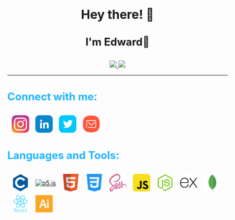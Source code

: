 

<h1 align="center" style="line-height:1.5">Hey there! 👼<p style="font-size:1.5rem"><strong>I'm Edward</strong>🐒</p></h1>

<div align="center"><a href="https://github.com/anuraghazra/github-readme-stats" target="_blank">
  <img width="55%"src="https://github-readme-stats.vercel.app/api?username=pauldedward&include_all_commits=true&custom_title=Overall Stats&title_color=1cb5ff&show_icons=true&hide_border=true&theme=dark"/>
  <img width="40%" src="https://github-readme-stats.vercel.app/api/top-langs/?username=pauldedward&title_color=1cb5ff&show_icons=true&hide_border=true&theme=dark&layout=compact&langs_count=10"/>
</a></div>

<hr>

<h3 align="left" style="font-size:1.5rem;color:#1cb5ff">Connect with me:</h3>

<p align="left">
<a href="https://www.instagram.com/paul_d_edward" target="_blank"><img align="center" src="./svgfiles/instagram.svg" alt="pauldedward" height="40" width="40" style="margin-left: 10px;padding:.25rem 0;"/></a>
<a href="https://www.linkedin.com/in/edward-paulraj-d-a6769b203" target="_blank"><img align="center" src="./svgfiles/linkedin.svg" alt="pauldedward" height="40" width="40" style="margin-left: 10px;padding:.25rem 0;" /></a>
<a href="https://twitter.com/pauldedward2" target="_blank"><img align="center" src="./svgfiles/twitter.svg" alt="pauldedward" height="40" width="40" style="margin-left: 10px;padding:.25rem 0;" /></a>
<a href="mailto:edward2000ed@gmail.com" target="_blank"><img align="center" src="./svgfiles/email.svg" alt="pauldedward" height="40" width="40" style="margin-left: 10px;padding:.25rem 0;" /></a>
</p>

<h3 align="left" style="font-size:1.5rem;color:#1cb5ff">Languages and Tools:</h3>

<p align="left">
<a href="https://www.cprogramming.com/" target="_blank"><img align="center" src="./svgfiles/c.svg" alt="c" height="40" width="40" style="margin-left: 10px;padding: .25rem 0;"/></a>
<a href="https://p5js.org" target="_blank"><img align="center" src="https://p5js.org/assets/img/p5js.svg" alt="p5.js" height="40" width="40" style="margin-left: 10px;padding: .25rem 0;"/></a>
<a href="https://www.w3schools.com/html/" target="_blank"><img align="center" src="./svgfiles/html.svg" alt="HTML5" height="40" width="40" style="margin-left: 10px;padding: .25rem 0;" /></a> 
<a href="https://www.w3schools.com/css/" target="_blank"><img align="center" src="./svgfiles/css.svg" alt="CSS3" height="40" width="40" style="margin-left: 10px;padding: .25rem 0;" /></a> 
<a href="https://sass-lang.com" target="_blank"><img align="center" src="./svgfiles/sass.svg" alt="Sass" height="40" width="40" style="margin-left: 10px;padding: .25rem 0;" /></a> 
<a href="https://developer.mozilla.org/en-US/docs/Web/JavaScript" target="_blank"><img align="center" src="./svgfiles/javascript.svg" alt="javascript" height="40" width="40" style="margin-left: 10px;padding: .25rem 0;" /></a>
<a href="https://nodejs.org/en/" target="_blank"><img align="center" src="./svgfiles/node.svg" alt="nodejs" height="40" width="40" style="margin-left: 10px;padding: .25rem 0;" /></a>
<a href="https://expressjs.com" target="_blank"><img align="center" src="./svgfiles/express.svg" alt="expressjs" height="40" width="40" style="margin-left: 10px;padding: .25rem 0;" /></a>
<a href="https://docs.mongodb.com/" target="_blank"><img align="center" src="./svgfiles/mongodb.svg" alt="mongoDB" height="40" width="40" style="margin-left: 10px;padding: .25rem 0;" /></a>
<a href="https://reactjs.org/" target="_blank"><img align="center" src="./svgfiles/react.svg" alt="React" height="40" width="40" style="margin-left: 10px;padding: .25rem 0;" /></a> 
<a href="https://www.adobe.com/in/products/illustrator.html?sdid=SBNHMR64&mv=search&ef_id=CjwKCAjw_o-HBhAsEiwANqYhp1EUx-fw7Y11hGb8jpysDQieggbrEGK6q0q-XL6Rdv2oUU0dUniQhBoCsG4QAvD_BwE:G:s&s_kwcid=AL!3085!3!248235017690!e!!g!!illustrator!221172068!17525759348&gclid=CjwKCAjw_o-HBhAsEiwANqYhp1EUx-fw7Y11hGb8jpysDQieggbrEGK6q0q-XL6Rdv2oUU0dUniQhBoCsG4QAvD_BwE" target="_blank"><img align="center" src="./svgfiles/illustrator.svg" alt="adobe-illustrator" height="40" width="40" style="margin-left: 10px;padding: .25rem 0;"/></a>
</p>
<br>

